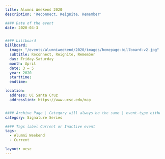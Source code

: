```yaml
---
title: Alumni Weekend 2020
description: 'Reconnect, Reignite, Remember'

#### Date of the event
date: 2020-04-3


#### billboard
billboard:
  image: "/events/alumniweekend/2020/images/homepage-billboard-v2.jpg"
  subtitle: Reconnect, Reignite, Remember
  day: Friday-Saturday
  month: April
  date: 3 – 5
  year: 2020
  starttime:
  endtime:

location:
  address: UC Santa Cruz
  addresslink: https://www.ucsc.edu/map


#### Archive Page | Category will always be the same | event-type either Signature Event, Notable Event, Lecture Series
category: Signature Series

#### Tags label Current or Inactive event
tags:
  - Alumni Weekend
  - Current

layout: ucsc
---
```

